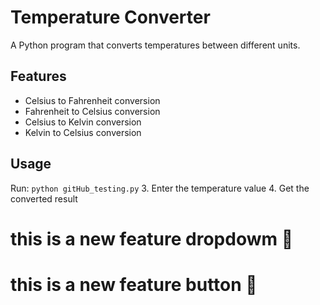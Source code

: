 # Temperature Converter

A Python program that converts temperatures between different units.

## Features
- Celsius to Fahrenheit conversion
- Fahrenheit to Celsius conversion
- Celsius to Kelvin conversion
- Kelvin to Celsius conversion

## Usage
Run: `python gitHub_testing.py`
3. Enter the temperature value
4. Get the converted result


# this is a new feature dropdowm 🤩

# this is a new feature button 🤩

